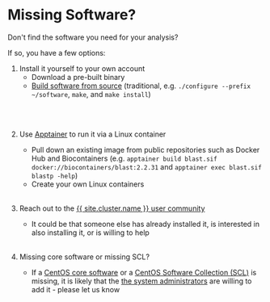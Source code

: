# Missing Software?

Don't find the software you need for your analysis?
<!--
Did you make sure it is not in one of the [software repositories](/hpc/software/software-repositories.html)?
-->
If so, you have a few options:

1. Install it yourself to your own account
   - Download a pre-built binary
   - [Build software from source](/hpc/howto/install-from-source.html) (traditional, e.g. `./configure --prefix ~/software`, `make`, and `make install`)
<!-- - Build software from source (using Spack, e.g. `spack list` and `spack install pango`) -->
   <br><br>

2. Use [Apptainer](/hpc/software/singularity.html) to run it via a Linux container
   - Pull down an existing image from public repositories such as Docker Hub and Biocontainers (e.g. `apptainer build blast.sif docker://biocontainers/blast:2.2.31` and `apptainer exec blast.sif blastp -help`)
   - Create your own Linux containers
   <br><br>
  
3. Reach out to the [{{ site.cluster.name }} user community](/hpc/support/index.html)
   - It could be that someone else has already installed it,
     is interested in also installing it, or is willing to help
   <br><br>

4. Missing core software or missing SCL?
   - If a [CentOS core software](/hpc/software/core-software.html) or a [CentOS Software Collection (SCL)](/hpc/software/scl.html) is missing, it is likely that the [the system administrators](/hpc/about/contact.html) are willing to add it - please let us know
